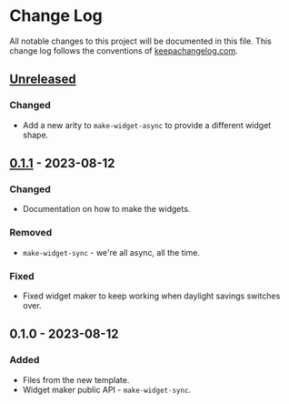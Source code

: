 # Change Log
All notable changes to this project will be documented in this file. This change log follows the conventions of [keepachangelog.com](http://keepachangelog.com/).

## [Unreleased]
### Changed
- Add a new arity to `make-widget-async` to provide a different widget shape.

## [0.1.1] - 2023-08-12
### Changed
- Documentation on how to make the widgets.

### Removed
- `make-widget-sync` - we're all async, all the time.

### Fixed
- Fixed widget maker to keep working when daylight savings switches over.

## 0.1.0 - 2023-08-12
### Added
- Files from the new template.
- Widget maker public API - `make-widget-sync`.

[Unreleased]: https://sourcehost.site/your-name/kvs/compare/0.1.1...HEAD
[0.1.1]: https://sourcehost.site/your-name/kvs/compare/0.1.0...0.1.1
